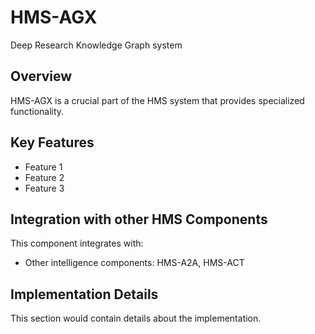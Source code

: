 # HMS-AGX

Deep Research Knowledge Graph system

## Overview

HMS-AGX is a crucial part of the HMS system that provides specialized functionality.

## Key Features

- Feature 1
- Feature 2
- Feature 3

## Integration with other HMS Components

This component integrates with:

- Other intelligence components: HMS-A2A, HMS-ACT

## Implementation Details

This section would contain details about the implementation.

